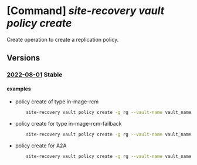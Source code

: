 # [Command] _site-recovery vault policy create_

Create operation to create a replication policy.

## Versions

### [2022-08-01](/Resources/mgmt-plane/L3N1YnNjcmlwdGlvbnMve30vcmVzb3VyY2Vncm91cHMve30vcHJvdmlkZXJzL21pY3Jvc29mdC5yZWNvdmVyeXNlcnZpY2VzL3ZhdWx0cy97fS9yZXBsaWNhdGlvbnBvbGljaWVzL3t9/2022-08-01.xml) **Stable**

<!-- mgmt-plane /subscriptions/{}/resourcegroups/{}/providers/microsoft.recoveryservices/vaults/{}/replicationpolicies/{} 2022-08-01 -->

#### examples

- policy create of type in-mage-rcm
    ```bash
        site-recovery vault policy create -g rg --vault-name vault_name -n policy_name_rcm --provider-specific-input '{in-mage-rcm:{app-consistent-frequency-in-minutes:0,crash-consistent-frequency-in-minutes:5,enable-multi-vm-sync:true,recovery-point-history-in-minutes:2880}}'
    ```

- policy create for type in-mage-rcm-failback
    ```bash
        site-recovery vault policy create -g rg --vault-name vault_name -n policy_name_rcm_failback --provider-specific-input '{in-mage-rcm-failback:{app-consistent-frequency-in-minutes:60,crash-consistent-frequency-in-minutes:5}}'
    ```

- policy create for A2A
    ```bash
        site-recovery vault policy create -g rg --vault-name vault_name -n policy_name --provider-specific-input {a2a:{multi-vm-sync-status:Enable}}
    ```
